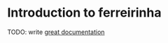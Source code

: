 # Introduction to ferreirinha

TODO: write [great documentation](http://jacobian.org/writing/what-to-write/)
